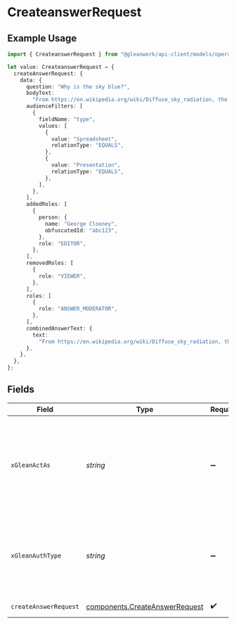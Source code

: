 # CreateanswerRequest

## Example Usage

```typescript
import { CreateanswerRequest } from "@gleanwork/api-client/models/operations";

let value: CreateanswerRequest = {
  createAnswerRequest: {
    data: {
      question: "Why is the sky blue?",
      bodyText:
        "From https://en.wikipedia.org/wiki/Diffuse_sky_radiation, the sky is blue because blue light is more strongly scattered than longer-wavelength light.",
      audienceFilters: [
        {
          fieldName: "type",
          values: [
            {
              value: "Spreadsheet",
              relationType: "EQUALS",
            },
            {
              value: "Presentation",
              relationType: "EQUALS",
            },
          ],
        },
      ],
      addedRoles: [
        {
          person: {
            name: "George Clooney",
            obfuscatedId: "abc123",
          },
          role: "EDITOR",
        },
      ],
      removedRoles: [
        {
          role: "VIEWER",
        },
      ],
      roles: [
        {
          role: "ANSWER_MODERATOR",
        },
      ],
      combinedAnswerText: {
        text:
          "From https://en.wikipedia.org/wiki/Diffuse_sky_radiation, the sky is blue because blue light is more strongly scattered than longer-wavelength light.",
      },
    },
  },
};
```

## Fields

| Field                                                                                                                    | Type                                                                                                                     | Required                                                                                                                 | Description                                                                                                              |
| ------------------------------------------------------------------------------------------------------------------------ | ------------------------------------------------------------------------------------------------------------------------ | ------------------------------------------------------------------------------------------------------------------------ | ------------------------------------------------------------------------------------------------------------------------ |
| `xGleanActAs`                                                                                                            | *string*                                                                                                                 | :heavy_minus_sign:                                                                                                       | Email address of a user on whose behalf the request is intended to be made (should be non-empty only for global tokens). |
| `xGleanAuthType`                                                                                                         | *string*                                                                                                                 | :heavy_minus_sign:                                                                                                       | Auth type being used to access the endpoint (should be non-empty only for global tokens).                                |
| `createAnswerRequest`                                                                                                    | [components.CreateAnswerRequest](../../models/components/createanswerrequest.md)                                         | :heavy_check_mark:                                                                                                       | CreateAnswer request                                                                                                     |
